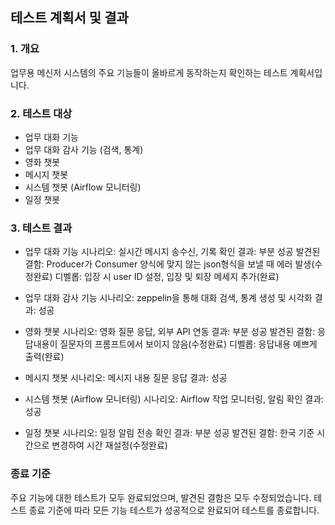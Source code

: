 ## 테스트 계획서 및 결과
### 1. 개요
업무용 메신저 시스템의 주요 기능들이 올바르게 동작하는지 확인하는 테스트 계획서입니다.

### 2. 테스트 대상
- 업무 대화 기능
- 업무 대화 감사 기능 (검색, 통계)
- 영화 챗봇
- 메시지 챗봇
- 시스템 챗봇 (Airflow 모니터링)
- 일정 챗봇

### 3. 테스트 결과
- 업무 대화 기능
시나리오: 실시간 메시지 송수신, 기록 확인
결과: 부분 성공
발견된 결함: Producer가 Consumer 양식에 맞지 않는 json형식을 보낼 때 에러 발생(수정완료)
디벨롭: 입장 시 user ID 설정, 입장 및 퇴장 메세지 추가(완료)

- 업무 대화 감사 기능
시나리오: zeppelin을 통해 대화 검색, 통계 생성 및 시각화
결과: 성공

- 영화 챗봇
시나리오: 영화 질문 응답, 외부 API 연동
결과: 부분 성공
발견된 결함: 응답내용이 질문자의 프롬프트에서 보이지 않음(수정완료)
디벨롭: 응답내용 예쁘게 출력(완료)

- 메시지 챗봇
시나리오: 메시지 내용 질문 응답
결과: 성공

- 시스템 챗봇 (Airflow 모니터링)
시나리오: Airflow 작업 모니터링, 알림 확인
결과: 성공

- 일정 챗봇
시나리오: 일정 알림 전송 확인
결과: 부분 성공
발견된 결함: 한국 기준 시간으로 변경하여 시간 재설정(수정완료)

### 종료 기준
주요 기능에 대한 테스트가 모두 완료되었으며, 발견된 결함은 모두 수정되었습니다.
테스트 종료 기준에 따라 모든 기능 테스트가 성공적으로 완료되어 테스트를 종료합니다.
